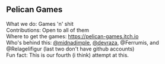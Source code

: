 ## Pelican Games

What we do: Games 'n' shit  
Contributions: Open to all of them  
Where to get the games: https://pelican-games.itch.io  
Who's behind this: [@midnadimple](https://github.com/midnadimple), [@devraza](https://github.com/devraza),
@Ferrumis, and @Relagelifigur (last two don't have github accounts)  
Fun fact: This is our fourth (i think) attempt at this.


